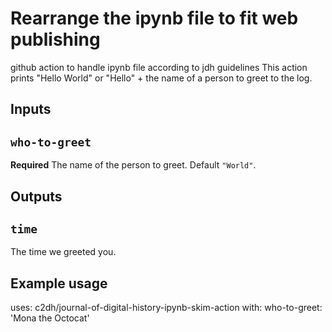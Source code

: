 # Rearrange the ipynb file to fit web publishing

github action to handle ipynb file according to jdh guidelines
This action prints "Hello World" or "Hello" + the name of a person to greet to the log.

## Inputs

## `who-to-greet`

**Required** The name of the person to greet. Default `"World"`.

## Outputs

## `time`

The time we greeted you.

## Example usage

uses: c2dh/journal-of-digital-history-ipynb-skim-action
with:
who-to-greet: 'Mona the Octocat'
